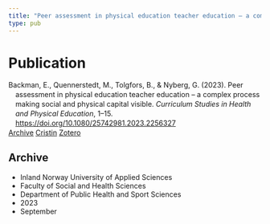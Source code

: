 ```yaml
---
title: "Peer assessment in physical education teacher education – a complex process making social and physical capital visible"
type: pub
---
```

<h1>Publication</h1>
<article id="csl-bib-container-K5L4UV4V" class="csl-bib-container">
  <div class="csl-bib-body" style="line-height: 1.35; padding-left: 1em; text-indent:-1em;">
  <div class="csl-entry">Backman, E., Quennerstedt, M., Tolgfors, B., &amp; Nyberg, G. (2023). Peer assessment in physical education teacher education &#x2013; a complex process making social and physical capital visible. <i>Curriculum Studies in Health and Physical Education</i>, 1&#x2013;15. <a href="https://doi.org/10.1080/25742981.2023.2256327">https://doi.org/10.1080/25742981.2023.2256327</a></div>
</div>
  <div class="csl-bib-buttons">
    <a href="#taxonomy-article-K5L4UV4V" class="csl-bib-button">Archive</a>
    <a href="https://app.cristin.no/results/show.jsf?id=2177806" alt="Cristin URL" class="csl-bib-button">Cristin</a>
    <a href="http://zotero.org/groups/5022929/items/K5L4UV4V" alt="Zotero URL" class="csl-bib-button">Zotero</a>
  </div>
  <div id="csl-bib-meta-container-K5L4UV4V"></div>
</article>
<div id="csl-bib-meta-K5L4UV4V" class="csl-bib-meta">
  <article id="taxonomy-article-K5L4UV4V" class="taxonomy-article">
    <h1>Archive</h1>
    <ul>
      <li>Inland Norway University of Applied Sciences</li>
      <li>Faculty of Social and Health Sciences</li>
      <li>Department of Public Health and Sport Sciences</li>
      <li>2023</li>
      <li>September</li>
    </ul>
  </article>
</div>
